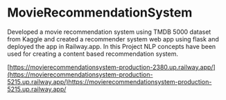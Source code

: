 # MovieRecommendationSystem

Developed a movie recommendation system using TMDB 5000 dataset from Kaggle and created a recommender system web app using flask and deployed the app in Railway.app. In this Project NLP concepts have been used for creating a content based recommendation system.

[https://movierecommendationsystem-production-2380.up.railway.app/](https://movierecommendationsystem-production-5215.up.railway.app/)https://movierecommendationsystem-production-5215.up.railway.app/
